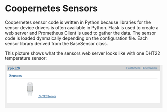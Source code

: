 # Coopernetes Sensors

Coopernetes sensor code is written in Python because libraries for
the sensor device drivers is often available in Python. Flask is used
to create a web server and Prometheus Client is used to gather the data.
The sensor code is loaded dynmaically depending on the configuration file.
Each sensor library derived from the BaseSensor class.

This picture shows what the sensors web server looks like with one DHT22
temperature sensor:

![DHT22 Sensor](dht_sensor.png)
